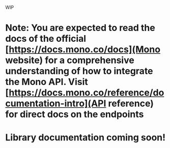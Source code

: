 WIP

# Note: You are expected to read the docs of the official [https://docs.mono.co/docs](Mono website) for a comprehensive understanding of how to integrate the Mono API. Visit [https://docs.mono.co/reference/documentation-intro](API reference) for direct docs on the endpoints

# Library documentation coming soon!
